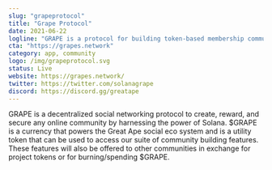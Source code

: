 ```yaml
---
slug: "grapeprotocol"
title: "Grape Protocol"
date: 2021-06-22
logline: "GRAPE is a protocol for building token-based membership communities on the Solana blockchain."
cta: "https://grapes.network"
category: app, community
logo: /img/grapeprotocol.svg
status: Live
website: https://grapes.network/
twitter: https://twitter.com/solanagrape
discord: https://discord.gg/greatape
---
```


GRAPE is a decentralized social networking protocol to create, reward, and secure any online community by harnessing the power of Solana. $GRAPE is a currency that powers the Great Ape social eco system and is a utility token that can be used to access our suite of community building features. These features will also be offered to other communities in exchange for project tokens or for burning/spending $GRAPE.

